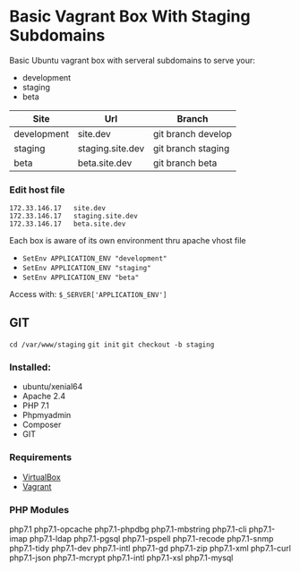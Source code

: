 # Basic Vagrant Box With Staging Subdomains

 Basic Ubuntu vagrant box with serveral subdomains to serve your:
  - development
  - staging
  - beta
 
 |Site          |Url                    |Branch|
 |--------------|------------|-----------|
 |development   |site.dev             |git branch develop
 |staging       |staging.site.dev     |git branch staging
 |beta          |beta.site.dev        |git branch beta
 
 ### Edit host file
 	172.33.146.17	site.dev
 	172.33.146.17	staging.site.dev
 	172.33.146.17	beta.site.dev
 
 Each box is aware of its own environment thru apache vhost file
 - `SetEnv APPLICATION_ENV "development"`
 - `SetEnv APPLICATION_ENV "staging"`
 - `SetEnv APPLICATION_ENV "beta"`
 
 Access with:
 `$_SERVER['APPLICATION_ENV']`
 
 ## GIT
 `cd /var/www/staging`
 `git init`
 `git checkout -b staging`
 
 
 ### Installed:
 - ubuntu/xenial64
 - Apache 2.4
 - PHP 7.1
 - Phpmyadmin
 - Composer
 - GIT
 
 ### Requirements
 - [VirtualBox](http://www.virtualbox.org/wiki/Downloads)
 - [Vagrant](http://www.vagrantup.com/downloads)
 
 ### PHP Modules
 
 php7.1 php7.1-opcache php7.1-phpdbg php7.1-mbstring php7.1-cli php7.1-imap php7.1-ldap php7.1-pgsql php7.1-pspell php7.1-recode php7.1-snmp php7.1-tidy php7.1-dev php7.1-intl php7.1-gd php7.1-zip php7.1-xml php7.1-curl php7.1-json php7.1-mcrypt
 php7.1-intl php7.1-xsl php7.1-mysql